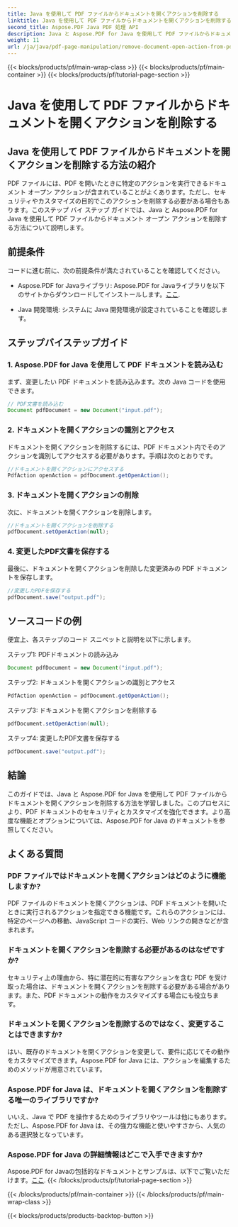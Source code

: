 ```yaml
---
title: Java を使用して PDF ファイルからドキュメントを開くアクションを削除する
linktitle: Java を使用して PDF ファイルからドキュメントを開くアクションを削除する
second_title: Aspose.PDF Java PDF 処理 API
description: Java と Aspose.PDF for Java を使用して PDF ファイルからドキュメントを開くアクションを削除する方法を学びます。セキュリティとカスタマイズを強化します。
weight: 11
url: /ja/java/pdf-page-manipulation/remove-document-open-action-from-pdf-file-using-java/
---
```


{{< blocks/products/pf/main-wrap-class >}}
{{< blocks/products/pf/main-container >}}
{{< blocks/products/pf/tutorial-page-section >}}

# Java を使用して PDF ファイルからドキュメントを開くアクションを削除する


## Java を使用して PDF ファイルからドキュメントを開くアクションを削除する方法の紹介

PDF ファイルには、PDF を開いたときに特定のアクションを実行できるドキュメント オープン アクションが含まれていることがよくあります。ただし、セキュリティやカスタマイズの目的でこのアクションを削除する必要がある場合もあります。このステップ バイ ステップ ガイドでは、Java と Aspose.PDF for Java を使用して PDF ファイルからドキュメント オープン アクションを削除する方法について説明します。

## 前提条件

コードに進む前に、次の前提条件が満たされていることを確認してください。

-  Aspose.PDF for Javaライブラリ: Aspose.PDF for Javaライブラリを以下のサイトからダウンロードしてインストールします。[ここ](https://releases.aspose.com/pdf/java/).

- Java 開発環境: システムに Java 開発環境が設定されていることを確認します。

## ステップバイステップガイド

### 1. Aspose.PDF for Java を使用して PDF ドキュメントを読み込む

まず、変更したい PDF ドキュメントを読み込みます。次の Java コードを使用できます。

```java
// PDF文書を読み込む
Document pdfDocument = new Document("input.pdf");
```

### 2. ドキュメントを開くアクションの識別とアクセス

ドキュメントを開くアクションを削除するには、PDF ドキュメント内でそのアクションを識別してアクセスする必要があります。手順は次のとおりです。

```java
//ドキュメントを開くアクションにアクセスする
PdfAction openAction = pdfDocument.getOpenAction();
```

### 3. ドキュメントを開くアクションの削除

次に、ドキュメントを開くアクションを削除します。

```java
//ドキュメントを開くアクションを削除する
pdfDocument.setOpenAction(null);
```

### 4. 変更したPDF文書を保存する

最後に、ドキュメントを開くアクションを削除した変更済みの PDF ドキュメントを保存します。

```java
//変更したPDFを保存する
pdfDocument.save("output.pdf");
```

## ソースコードの例

便宜上、各ステップのコード スニペットと説明を以下に示します。

ステップ1: PDFドキュメントの読み込み
```java
Document pdfDocument = new Document("input.pdf");
```

ステップ2: ドキュメントを開くアクションの識別とアクセス
```java
PdfAction openAction = pdfDocument.getOpenAction();
```

ステップ3: ドキュメントを開くアクションを削除する
```java
pdfDocument.setOpenAction(null);
```

ステップ4: 変更したPDF文書を保存する
```java
pdfDocument.save("output.pdf");
```

## 結論

このガイドでは、Java と Aspose.PDF for Java を使用して PDF ファイルからドキュメントを開くアクションを削除する方法を学習しました。このプロセスにより、PDF ドキュメントのセキュリティとカスタマイズを強化できます。より高度な機能とオプションについては、Aspose.PDF for Java のドキュメントを参照してください。

## よくある質問

### PDF ファイルではドキュメントを開くアクションはどのように機能しますか?

PDF ファイルのドキュメントを開くアクションは、PDF ドキュメントを開いたときに実行されるアクションを指定できる機能です。これらのアクションには、特定のページへの移動、JavaScript コードの実行、Web リンクの開きなどが含まれます。

### ドキュメントを開くアクションを削除する必要があるのはなぜですか?

セキュリティ上の理由から、特に潜在的に有害なアクションを含む PDF を受け取った場合は、ドキュメントを開くアクションを削除する必要がある場合があります。また、PDF ドキュメントの動作をカスタマイズする場合にも役立ちます。

### ドキュメントを開くアクションを削除するのではなく、変更することはできますか?

はい、既存のドキュメントを開くアクションを変更して、要件に応じてその動作をカスタマイズできます。Aspose.PDF for Java には、アクションを編集するためのメソッドが用意されています。

### Aspose.PDF for Java は、ドキュメントを開くアクションを削除する唯一のライブラリですか?

いいえ、Java で PDF を操作するためのライブラリやツールは他にもあります。ただし、Aspose.PDF for Java は、その強力な機能と使いやすさから、人気のある選択肢となっています。

### Aspose.PDF for Java の詳細情報はどこで入手できますか?

 Aspose.PDF for Javaの包括的なドキュメントとサンプルは、以下でご覧いただけます。[ここ](https://reference.aspose.com/pdf/java/).
{{< /blocks/products/pf/tutorial-page-section >}}

{{< /blocks/products/pf/main-container >}}
{{< /blocks/products/pf/main-wrap-class >}}

{{< blocks/products/products-backtop-button >}}
